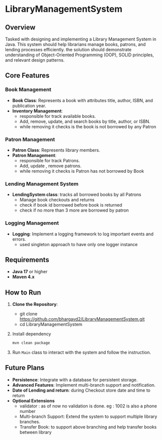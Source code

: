 # LibraryManagementSystem

## Overview

Tasked with designing and implementing a Library Management System in Java. 
This system should help librarians manage books, patrons, and lending processes efficiently. 
the solution should demonstrate understanding of Object-Oriented Programming (OOP), SOLID principles, and relevant design patterns.

## Core Features

### Book Management
- **Book Class**: Represents a book with attributes title, author, ISBN, and publication year.
- **Inventory Management**: 
  - responsible for track available books.
  - Add, remove, update, and search books by title, author, or ISBN.
  - while removing it checks is the book is not borrowed by any Patron

### Patron Management
- **Patron Class**: Represents library members.
- **Patron Management**: 
  - responsible for track Patrons.
  - Add, update , remove patrons.
  - while removing it checks is Patron has not borrowed by Book

### Lending Management System
- **LendingSystem class**: tracks all borrowed books by all Patrons
  - Manage book checkouts and returns
  - check if book id borrowed before book is returned
  - check if no more than 3 more are borrowed by patron

### Logging Management
- **Logging**: Implement a logging framework to log important events and errors.
  - used singleton approach to have only one logger instance

## Requirements
- **Java 17** or higher
- **Maven 4.x**

## How to Run
1. **Clone the Repository**:
   
   - git clone https://github.com/bhargavd2/LibraryManagementSystem.git
   - cd LibraryManagementSystem
2. Install dependency
   ```bash 
   mvn clean package
3. Run `Main` class to interact with the system and follow the instruction.

## Future Plans
- **Persistence**: Integrate with a database for persistent storage.
- **Advanced Features**: Implement multi-branch support and notification.
- **Date of Lending and return**: during Checkout store date and time to return
- **Optional Extensions**
  - validator : as of now no validation is done. eg : 1002 is also a phone number
  - Multi-branch Support: Extend the system to support multiple library branches.
  - Transfer Book: to support above branching and help transfer books between library
